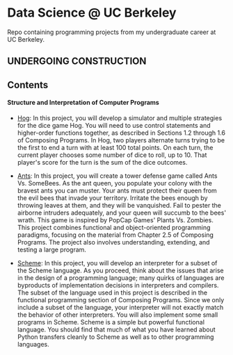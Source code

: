 # Data Science @ UC Berkeley 
Repo containing programming projects from my undergraduate career at UC Berkeley. 

## **UNDERGOING CONSTRUCTION**

## Contents

#### Structure and Interpretation of Computer Programs
- [Hog](https://github.com/sairachawla/data-science-berkeley/tree/main/hog):  In this project, you will develop a simulator and multiple strategies for the dice game Hog. You will need to use control statements and higher-order functions together, as described in Sections 1.2 through 1.6 of Composing Programs. In Hog, two players alternate turns trying to be the first to end a turn with at least 100 total points. On each turn, the current player chooses some number of dice to roll, up to 10. That player's score for the turn is the sum of the dice outcomes.

- [Ants](https://github.com/sairachawla/data-science-berkeley/tree/main/ants): In this project, you will create a tower defense game called Ants Vs. SomeBees. As the ant queen, you populate your colony with the bravest ants you can muster. Your ants must protect their queen from the evil bees that invade your territory. Irritate the bees enough by throwing leaves at them, and they will be vanquished. Fail to pester the airborne intruders adequately, and your queen will succumb to the bees' wrath. This game is inspired by PopCap Games' Plants Vs. Zombies. This project combines functional and object-oriented programming paradigms, focusing on the material from Chapter 2.5 of Composing Programs. The project also involves understanding, extending, and testing a large program.

- [Scheme](https://github.com/sairachawla/data-science-berkeley/tree/main/scheme): In this project, you will develop an interpreter for a subset of the Scheme language. As you proceed, think about the issues that arise in the design of a programming language; many quirks of languages are byproducts of implementation decisions in interpreters and compilers. The subset of the language used in this project is described in the functional programming section of Composing Programs. Since we only include a subset of the language, your interpreter will not exactly match the behavior of other interpreters. You will also implement some small programs in Scheme. Scheme is a simple but powerful functional language. You should find that much of what you have learned about Python transfers cleanly to Scheme as well as to other programming languages.
